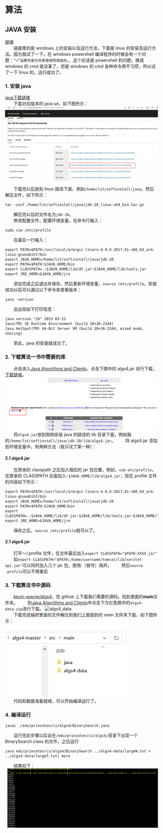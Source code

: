 # 算法
## JAVA 安装
[链接](https://zhuanlan.zhihu.com/p/25551032)  
&emsp;&emsp;链接里的是 windows 上的安装以及运行方法，下面是 linux 的安装及运行方法。因为我试了一下，在 windows powershell 编译程序的时候会有一个问题：`“<”运算符是为将来使用而保留的。`，这个应该是 powershell 的问题，换成 windows 的 cmd 就没事了，但是 windows 的 cmd 各种命令用不习惯，所以试了一下 linux 的，运行成功了。

### 1. 安装 java
[java下载链接](https://www.oracle.com/java/technologies/downloads/)  
&emsp;&emsp;下载对应版本的 java se，如下图所示：  
![java_20](./算法_images/java_download.png)  
&emsp;&emsp;下载完以后放到 linux 路径下面，例如`/home/lst/softinstall/java`，然后解压文件，如下所示：  
```shell
tar -zxvf /home/lst/softinstall/java/jdk-20_linux-x64_bin.tar.gz
```
&emsp;&emsp;解压完以后的文件名为`jdk-20`。  
&emsp;&emsp;修改配置文件，配置环境变量，在命令行输入：  
```shell
sudo vim /etc/profile
```
&emsp;&emsp;在最后一行输入：  
```shell
export PATH=$PATH:/usr/local/arm/gcc-linaro-4.9.4-2017.01-x86_64_arm-linux-gnueabihf/bin
export JAVA_HOME=/home/lst/softinstall/java/jdk-20
export PATH=$PATH:$JAVA_HOME/bin
export CLASSPATH=.:$JAVA_HOME/lib/dt.jar:$JAVA_HOME/lib/tools.jar
export JRE_HOME=$JAVA_HOME/jre
```
&emsp;&emsp;添加完成之后退出并保存，然后更新环境变量，`source /etc/profile`。安装成功以后可以通过以下命令来查看版本：  
```shell
java -version
```
&emsp;&emsp;会出现如下打印信息：
```shell
java version "20" 2023-03-21
Java(TM) SE Runtime Environment (build 20+36-2344)
Java HotSpot(TM) 64-Bit Server VM (build 20+36-2344, mixed mode, sharing)
```
&emsp;&emsp;至此，java 的安装就成功了。

### 2. 下载算法一书中需要的库
&emsp;&emsp;点击进入[Java Algorithms and Clients](https://algs4.cs.princeton.edu/code/)，点击下图中的 algs4.jar 进行下载，[下载链接](https://link.zhihu.com/?target=http%3A//algs4.cs.princeton.edu/code/algs4.jar)。  
![algs4.jar](./算法_images/algs4.png)  
&emsp;&emsp;将`algs4.jar`放到刚刚安装 java 的路径的 lib 目录下面，例如我的`/home/lst/softinstall/java/jdk-20/lib/algs4.jar`。
&emsp;&emsp;将 algs4.jar 添加到环境变量中，有两种方法（我只试了第一种）：
#### 2.1 algs4.jar
&emsp;&emsp;在原来的 classpath 之后加入相应的 jar 包位置，例如，`vim etc/profile`，在原来的 CLASSPATH 后面加入`:$JAVA_HOME/lib/algs4.jar`，现在 profile 文件的内容如下所示：  
```shell
export PATH=$PATH:/usr/local/arm/gcc-linaro-4.9.4-2017.01-x86_64_arm-linux-gnueabihf/bin
export JAVA_HOME=/home/lst/softinstall/java/jdk-20
export PATH=$PATH:$JAVA_HOME/bin
export CLASSPATH=.:$JAVA_HOME/lib/dt.jar:$JAVA_HOME/lib/tools.jar:$JAVA_HOME/lib/algs4.jar
export JRE_HOME=$JAVA_HOME/jre
```
&emsp;&emsp;保存之后，`source /etc/profile`就可以了。
#### 2.1 algs4.jar
&emsp;&emsp;打开～/.profile 文件，在文件最后加入`export CLASSPATH="$PATH:XXXX.jar"`
&emsp;&emsp;如`export CLASSPATH="$PATH:/home/username/tomcat/lib/servlet-api.jar"`可以同时加入几个 jar 包，使用:（冒号）隔开。
&emsp;&emsp;然后`source .profile`可以不用重启

### 3. 下载算法书中源码
&emsp;&emsp;[kevin-wayne/algs4](https://github.com/kevin-wayne/algs4)，在 github 上下载我们需要的源码。找到里面的**main**文件夹。
&emsp;&emsp;到[Java Algorithms and Clients](https://link.zhihu.com/?target=http%3A//algs4.cs.princeton.edu/code/)中点击下方红色框中的`algs4-data.zip`进行下载。
![algs4_data](./算法_images/algs4_data.jpg)  
&emsp;&emsp;下载完成轴把里面的文件解压到我们上面提到的 main 文件夹下面，如下图所示：  
![algs4_tree](./算法_images/algs4_tree.png)  
&emsp;&emsp;代码和数据准备就绪，可以开始编译运行了。
### 4. 编译运行
```shell
javac ./edu/princeton/cs/algs4/BinarySearch.java
```
&emsp;&emsp;运行完此步骤以后会在`/edu/princeton/cs/algs4/`目录下出现一个  BinarySearch.class 的文件，之后运行  
```shell
java edu/princeton/cs/algs4/BinarySearch ../algs4-data/largeW.txt < ../algs4-data/largeT.txt| more
```
&emsp;&emsp;结果如下：
![result](./算法_images/result.png)  

